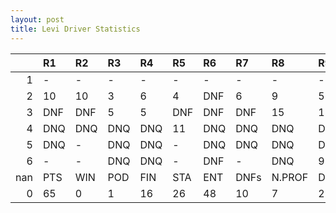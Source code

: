 ```yaml
---
layout: post 
title: Levi Driver Statistics
--- 
```


|     | R1   | R2   | R3   | R4   | R5   | R6   | R7   | R8     | R9   | R10   | R11   | R12   | Points   | Pos   |
|----:|:-----|:-----|:-----|:-----|:-----|:-----|:-----|:-------|:-----|:------|:------|:------|:---------|:------|
|   1 | -    | -    | -    | -    | -    | -    | -    | -      | -    | -     | -     | -     | nan      | nan   |
|   2 | 10   | 10   | 3    | 6    | 4    | DNF  | 6    | 9      | 5    | 13    | DNQ   | DNF   | nan      | nan   |
|   3 | DNF  | DNF  | 5    | 5    | DNF  | DNF  | DNF  | 15     | 15   | DNF   | 15    | DNF   | 1.0      | 24.0  |
|   4 | DNQ  | DNQ  | DNQ  | DNQ  | 11   | DNQ  | DNQ  | DNQ    | DNQ  | DNQ   | DNQ   | -     | 0.0      | 36.0  |
|   5 | DNQ  | -    | DNQ  | DNQ  | -    | DNQ  | DNQ  | DNQ    | DNQ  | -     | DNQ   | -     | 0.0      | 44.0  |
|   6 | -    | -    | DNQ  | DNQ  | -    | DNF  | -    | DNQ    | 9    | nan   | nan   | nan   | 17.0     | 19.0  |
| nan | PTS  | WIN  | POD  | FIN  | STA  | ENT  | DNFs | N.PROF | DNQ  | %FIN  | PPR   | BST   | CHA      | RNK   |
|   0 | 65   | 0    | 1    | 16   | 26   | 48   | 10   | 7      | 22   | 61.54 | 1.35  | 3     | 0.0      | 22.0  |